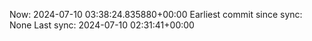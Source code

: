 Now: 2024-07-10 03:38:24.835880+00:00 Earliest commit since sync: None Last sync: 2024-07-10 02:31:41+00:00

